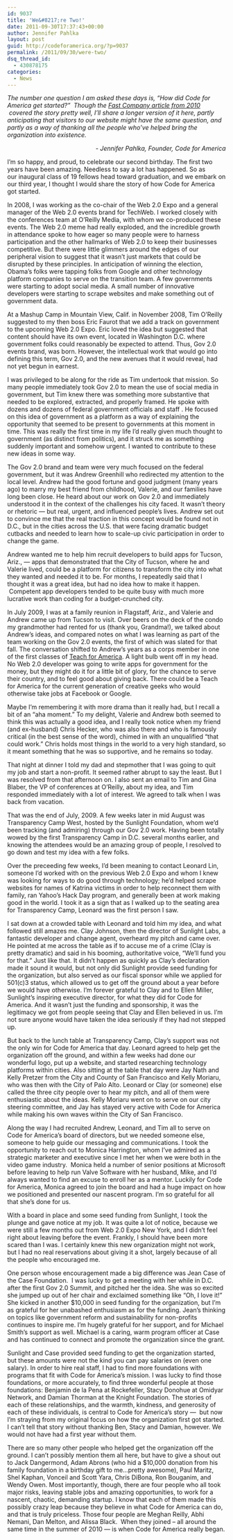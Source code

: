```yaml
---
id: 9037
title: 'We&#8217;re Two!'
date: 2011-09-30T17:37:43+00:00
author: Jennifer Pahlka
layout: post
guid: http://codeforamerica.org/?p=9037
permalink: /2011/09/30/were-two/
dsq_thread_id:
  - 430878175
categories:
  - News
---
```

_The number one question I am asked these days is, “How did Code for America get started?”  Though the [Fast Company article from 2010](http://www.fastcompany.com/magazine/151/icitizen-bonus.html)  covered the story pretty well, I’ll share a longer version of it here, partly anticipating that visitors to our website might have the same question, and partly as a way of thanking all the people who’ve helped bring the organization into existence._

<p style="text-align: right;">
  <em>- Jennifer Pahlka, Founder, Code for America</em>
</p>

I&#8217;m so happy, and proud, to celebrate our second birthday. The first two years have been amazing. Needless to say a lot has happened. So as our inaugural class of 19 fellows head toward graduation, and we embark on our third year, I thought I would share the story of how Code for America got started.

In 2008, I was working as the co-chair of the Web 2.0 Expo and a general manager of the Web 2.0 events brand for TechWeb. I worked closely with the conferences team at O’Reilly Media, with whom we co-produced these events. The Web 2.0 meme had really exploded, and the incredible growth in attendance spoke to how eager so many people were to harness participation and the other hallmarks of Web 2.0 to keep their businesses competitive. But there were little glimmers around the edges of our peripheral vision to suggest that it wasn’t just markets that could be disrupted by these principles. In anticipation of winning the election, Obama’s folks were tapping folks from Google and other technology platform companies to serve on the transition team. A few governments were starting to adopt social media. A small number of innovative developers were starting to scrape websites and make something out of government data.

At a Mashup Camp in Mountain View, Calif. in November 2008, Tim O’Reilly suggested to my then boss Eric Faurot that we add a track on government to the upcoming Web 2.0 Expo. Eric loved the idea but suggested that content should have its own event, located in Washington D.C. where government folks could reasonably be expected to attend. Thus, Gov 2.0 events brand, was born. However, the intellectual work that would go into defining this term, Gov 2.0, and the new avenues that it would reveal, had not yet begun in earnest.

I was privileged to be along for the ride as Tim undertook that mission. So many people immediately took Gov 2.0 to mean the use of social media in government, but Tim knew there was something more substantive that needed to be explored, extracted, and properly framed. He spoke with dozens and dozens of federal government officials and staff . He focused on this idea of government as a platform as a way of explaining the opportunity that seemed to be present to governments at this moment in time. This was really the first time in my life I’d really given much thought to government (as distinct from politics), and it struck me as something suddenly important and somehow urgent. I wanted to contribute to these new ideas in some way.

The Gov 2.0 brand and team were very much focused on the federal government, but it was Andrew Greenhill who redirected my attention to the local level. Andrew had the good fortune and good judgment (many years ago) to marry my best friend from childhood, Valerie, and our families have long been close. He heard about our work on Gov 2.0 and immediately understood it in the context of the challenges his city faced. It wasn’t theory or rhetoric &#8212; but real, urgent, and influenced people’s lives. Andrew set out to convince me that the real traction in this concept would be found not in D.C., but in the cities across the U.S. that were facing dramatic budget cutbacks and needed to learn how to scale-up civic participation in order to change the game.

Andrew wanted me to help him recruit developers to build apps for Tucson, Ariz., &#8212; apps that demonstrated that the City of Tucson, where he and Valerie lived, could be a platform for citizens to transform the city into what they wanted and needed it to be. For months, I repeatedly said that I thought it was a great idea, but had no idea how to make it happen.  Competent app developers tended to be quite busy with much more lucrative work than coding for a budget-crunched city.

In July 2009, I was at a family reunion in Flagstaff, Ariz., and Valerie and Andrew came up from Tucson to visit. Over beers on the deck of the condo my grandmother had rented for us (thank you, Grandma!), we talked about Andrew’s ideas, and compared notes on what I was learning as part of the team working on the Gov 2.0 events, the first of which was slated for that fall. The conversation shifted to Andrew’s years as a corps member in one of the first classes of [Teach for America](http://teachforamerica.org/). A light bulb went off in my head. No Web 2.0 developer was going to write apps for government for the money, but they might do it for a little bit of glory, for the chance to serve their country, and to feel good about giving back. There could be a Teach for America for the current generation of creative geeks who would otherwise take jobs at Facebook or Google.

Maybe I’m remembering it with more drama than it really had, but I recall a bit of an “aha moment.” To my delight, Valerie and Andrew both seemed to think this was actually a good idea, and I really took notice when my friend (and ex-husband) Chris Hecker, who was also there and who is famously critical (in the best sense of the word), chimed in with an unqualified “that could work.” Chris holds most things in the world to a very high standard, so it meant something that he was so supportive, and he remains so today.

That night at dinner I told my dad and stepmother that I was going to quit my job and start a non-profit. It seemed rather abrupt to say the least. But I was resolved from that afternoon on. I also sent an email to Tim and Gina Blaber, the VP of conferences at O’Reilly, about my idea, and Tim responded immediately with a lot of interest. We agreed to talk when I was back from vacation.

That was the end of July, 2009. A few weeks later in mid August was Transparency Camp West, hosted by the Sunlight Foundation, whom we’d been tracking (and admiring) through our Gov 2.0 work. Having been totally wowed by the first Transparency Camp in D.C. several months earlier, and knowing the attendees would be an amazing group of people, I resolved to go down and test my idea with a few folks.

Over the preceeding few weeks, I’d been meaning to contact Leonard Lin, someone I’d worked with on the previous Web 2.0 Expo and whom I knew was looking for ways to do good through technology; he’d helped scrape websites for names of Katrina victims in order to help reconnect them with family, ran Yahoo’s Hack Day program, and generally been at work making good in the world. I took it as a sign that as I walked up to the seating area for Transparency Camp, Leonard was the first person I saw.

I sat down at a crowded table with Leonard and told him my idea, and what followed still amazes me. Clay Johnson, then the director of Sunlight Labs, a fantastic developer and change agent, overheard my pitch and came over. He pointed at me across the table as if to accuse me of a crime (Clay is pretty dramatic) and said in his booming, authoritative voice, “We’ll fund you for that.” Just like that. It didn’t happen as quickly as Clay’s declaration made it sound it would, but not only did Sunlight provide seed funding for the organization, but also served as our fiscal sponsor while we applied for 501(c)3 status, which allowed us to get off the ground about a year before we would have otherwise. I’m forever grateful to Clay and to Ellen Miller, Sunlight’s inspiring executive director, for what they did for Code for America. And it wasn’t just the funding and sponsorship, it was the legitimacy we got from people seeing that Clay and Ellen believed in us. I’m not sure anyone would have taken the idea seriously if they had not stepped up.

But back to the lunch table at Transparency Camp, Clay’s support was not the only win for Code for America that day. Leonard agreed to help get the organization off the ground, and within a few weeks had done our wonderful logo, put up a website, and started researching technology platforms within cities. Also sitting at the table that day were Jay Nath and Kelly Pretzer from the City and County of San Francisco and Kelly Moriaru, who was then with the City of Palo Alto. Leonard or Clay (or someone) else called the three city people over to hear my pitch, and all of them were enthusiastic about the ideas. Kelly Moriaru went on to serve on our city steering committee, and Jay has stayed very active with Code for America while making his own waves within the City of San Francisco.

Along the way I had recruited Andrew, Leonard, and Tim all to serve on Code for America’s board of directors, but we needed someone else, someone to help guide our messaging and communications. I took the opportunity to reach out to Monica Harrington, whom I’ve admired as a strategic marketer and executive since I met her when we were both in the video game industry.  Monica held a number of senior positions at Microsoft before leaving to help run Valve Software with her husband, Mike, and I’d always wanted to find an excuse to enroll her as a mentor. Luckily for Code for America, Monica agreed to join the board and had a huge impact on how we positioned and presented our nascent program. I’m so grateful for all that she’s done for us.

With a board in place and some seed funding from Sunlight, I took the plunge and gave notice at my job. It was quite a lot of notice, because we were still a few months out from Web 2.0 Expo New York, and I didn’t feel right about leaving before the event. Frankly, I should have been more scared than I was. I certainly knew this new organization might not work, but I had no real reservations about giving it a shot, largely because of all the people who encouraged me.

One person whose encouragement made a big difference was Jean Case of the Case Foundation.  I was lucky to get a meeting with her while in D.C. after the first Gov 2.0 Summit, and pitched her the idea. She was so excited she jumped up out of her chair and exclaimed something like “Oh, I love it!” She kicked in another $10,000 in seed funding for the organization, but I’m as grateful for her unabashed enthusiasm as for the funding. Jean’s thinking on topics like government reform and sustainability for non-profits continues to inspire me. I’m hugely grateful for her support, and for Michael Smith’s support as well. Michael is a caring, warm program officer at Case and has continued to connect and promote the organization since the grant.

Sunlight and Case provided seed funding to get the organization started, but these amounts were not the kind you can pay salaries on (even one salary). In order to hire real staff, I had to find more foundations with programs that fit with Code for America’s mission. I was lucky to find those foundations, or more accurately, to find three wonderful people at those foundations: Benjamin de la Pena at Rockefeller, Stacy Donohue at Omidyar Network, and Damian Thorman at the Knight Foundation. The stories of each of these relationships, and the warmth, kindness, and generosity of each of these individuals, is central to Code for America’s story &#8212;  but now I’m straying from my original focus on how the organization first got started. I can’t tell that story without thanking Ben, Stacy and Damian, however. We would not have had a first year without them.

There are so many other people who helped get the organization off the ground. I can’t possibly mention them all here, but have to give a shout out to Jack Dangermond, Adam Abrons (who hid a $10,000 donation from his family foundation in a birthday gift to me…pretty awesome), Paul Maritz, Shel Kaphan, Vonceil and Scott Yara, Chris DiBona, Ron Bouganim, and Wendy Owen. Most importantly, though, there are four people who all took major risks, leaving stable jobs and amazing opportunities, to work for a nascent, chaotic, demanding startup. I know that each of them made this possibly crazy leap because they believe in what Code for America can do, and that is truly priceless. Those four people are Meghan Reilly, Abhi Nemani, Dan Melton, and Alissa Black.  When they joined – all around the same time in the summer of 2010 &#8212; is when Code for America really began.